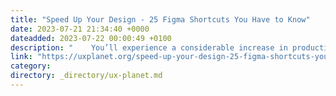 ```yaml
---
title: "Speed Up Your Design - 25 Figma Shortcuts You Have to Know"
date: 2023-07-21 21:34:40 +0000
dateadded: 2023-07-22 00:00:49 +0100
description: "    You’ll experience a considerable increase in productivity by integrating these 25 Figma shortcuts into your design workflow. If you take…  Continue reading on UX Planet »  "
link: "https://uxplanet.org/speed-up-your-design-25-figma-shortcuts-you-have-to-know-6db06b914142?source=rss----819cc2aaeee0---4"
category:
directory: _directory/ux-planet.md
---
```

